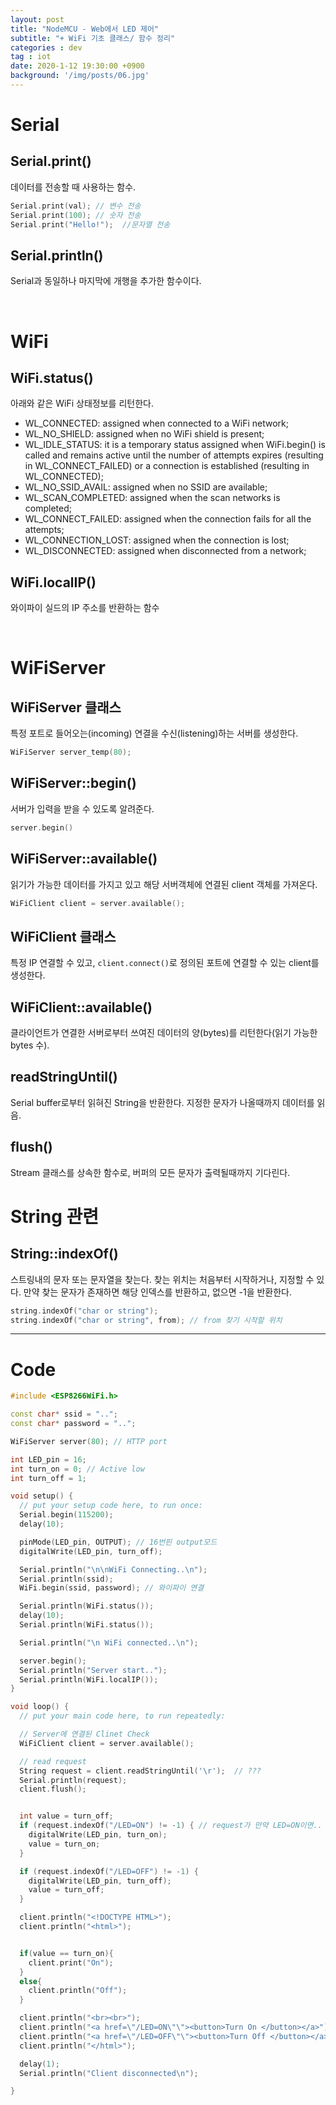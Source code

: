 ```yaml
---
layout: post
title: "NodeMCU - Web에서 LED 제어"
subtitle: "+ WiFi 기초 클래스/ 함수 정리"
categories : dev
tag : iot
date: 2020-1-12 19:30:00 +0900
background: '/img/posts/06.jpg'
---
```


# Serial 
## Serial.print()
 데이터를 전송할 때 사용하는 함수.
```C++
Serial.print(val); // 변수 전송
Serial.print(100); // 숫자 전송
Serial.print("Hello!");  //문자열 전송
```

## Serial.println()
 Serial과 동일하나 마지막에 개행을 추가한 함수이다.

<br>

# WiFi
## WiFi.status()

아래와 같은 WiFi 상태정보를 리턴한다.

- WL_CONNECTED: assigned when connected to a WiFi network;
- WL_NO_SHIELD: assigned when no WiFi shield is present;
- WL_IDLE_STATUS: it is a temporary status assigned when WiFi.begin() is called and remains active until the number of attempts expires (resulting in WL_CONNECT_FAILED) or a connection is established (resulting in WL_CONNECTED);
- WL_NO_SSID_AVAIL: assigned when no SSID are available;
- WL_SCAN_COMPLETED: assigned when the scan networks is completed;
- WL_CONNECT_FAILED: assigned when the connection fails for all the attempts;
- WL_CONNECTION_LOST: assigned when the connection is lost;
- WL_DISCONNECTED: assigned when disconnected from a network;

## WiFi.localIP()
 와이파이 실드의 IP 주소를 반환하는 함수

<br>

# WiFiServer
## WiFiServer 클래스
 특정 포트로 들어오는(incoming) 연결을 수신(listening)하는 서버를 생성한다.  
```C++
WiFiServer server_temp(80);
``` 

## WiFiServer::begin()
 서버가 입력을 받을 수 있도록 알려준다.
```C++
server.begin()
```

## WiFiServer::available()
 읽기가 가능한 데이터를 가지고 있고 해당 서버객체에 연결된 client 객체를 가져온다.
 ```C++
 WiFiClient client = server.available();
 ```


## WiFiClient 클래스
 특정 IP 연결할 수 있고, `client.connect()`로 정의된 포트에 연결할 수 있는 client를 생성한다.

## WiFiClient::available()
 클라이언트가 연결한 서버로부터 쓰여진 데이터의 양(bytes)를 리턴한다(읽기 가능한 bytes 수).

## readStringUntil()
  Serial buffer로부터 읽혀진 String을 반환한다. 지정한 문자가 나올때까지 데이터를 읽음.

## flush()
 Stream 클래스를 상속한 함수로, 버퍼의 모든 문자가 출력될때까지 기다린다.




# String 관련
 ## String::indexOf()
 스트링내의 문자 또는 문자열을 찾는다. 찾는 위치는 처음부터 시작하거나, 지정할 수 있다. 만약 찾는 문자가 존재하면 해당 인덱스를 반환하고, 없으면 -1을 반환한다.

```C++
string.indexOf("char or string"); 
string.indexOf("char or string", from); // from 찾기 시작할 위치
```



-----
# Code
```C++
#include <ESP8266WiFi.h>

const char* ssid = "..";
const char* password = "..";

WiFiServer server(80); // HTTP port

int LED_pin = 16;
int turn_on = 0; // Active low
int turn_off = 1;

void setup() {
  // put your setup code here, to run once:
  Serial.begin(115200);
  delay(10);

  pinMode(LED_pin, OUTPUT); // 16번핀 output모드 
  digitalWrite(LED_pin, turn_off);

  Serial.println("\n\nWiFi Connecting..\n");
  Serial.println(ssid);
  WiFi.begin(ssid, password); // 와이파이 연결 

  Serial.println(WiFi.status());
  delay(10);
  Serial.println(WiFi.status());

  Serial.println("\n WiFi connected..\n");

  server.begin();
  Serial.println("Server start..");
  Serial.println(WiFi.localIP());
}

void loop() {
  // put your main code here, to run repeatedly:

  // Server에 연결된 Clinet Check
  WiFiClient client = server.available();

  // read request
  String request = client.readStringUntil('\r');  // ???
  Serial.println(request);
  client.flush();


  int value = turn_off;
  if (request.indexOf("/LED=ON") != -1) { // request가 만약 LED=ON이면..
    digitalWrite(LED_pin, turn_on);
    value = turn_on;
  }

  if (request.indexOf("/LED=OFF") != -1) {
    digitalWrite(LED_pin, turn_off);
    value = turn_off;
  }

  client.println("<!DOCTYPE HTML>");
  client.println("<html>");


  if(value == turn_on){
    client.print("On");
  }
  else{
    client.println("Off");
  }

  client.println("<br><br>");
  client.println("<a href=\"/LED=ON\"\"><button>Turn On </button></a>");
  client.println("<a href=\"/LED=OFF\"\"><button>Turn Off </button></a><br>/");
  client.println("</html>");

  delay(1);
  Serial.println("Client disconnected\n");

}
```